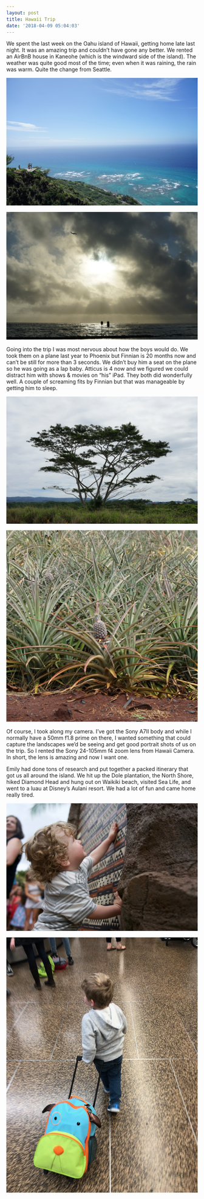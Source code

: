 ```yaml
---
layout: post
title: Hawaii Trip
date: '2018-04-09 05:04:03'
---
```


We spent the last week on the Oahu island of Hawaii, getting home late last night. It was an amazing trip and couldn’t have gone any better. We rented an AirBnB house in Kaneohe (which is the windward side of the island). The weather was quite good most of the time; even when it was raining, the rain was warm. Quite the change from Seattle.

![View from Diamond Head](assets/Hawaii2018---3.jpg)

![Waikiki Beach](assets/Hawaii2018---4.jpg)

Going into the trip I was most nervous about how the boys would do. We took them on a plane last year to Phoenix but Finnian is 20 months now and can’t be still for more than 3 seconds. We didn’t buy him a seat on the plane so he was going as a lap baby. Atticus is 4 now and we figured we could distract him with shows & movies on “his” iPad. They both did wonderfully well. A couple of screaming fits by Finnian but that was manageable by getting him to sleep.

![Dole Pineapple](assets/Hawaii2018---1.jpg)

![Tree on the Dole Train](assets/Hawaii2018---2.jpg)

Of course, I took along my camera. I’ve got the Sony A7II body and while I normally have a 50mm f1.8 prime on there, I wanted something that could capture the landscapes we’d be seeing and get good portrait shots of us on the trip. So I rented the Sony 24-105mm f4 zoom lens from Hawaii Camera. In short, the lens is amazing and now I want one.

Emily had done tons of research and put together a packed itinerary that got us all around the island. We hit up the Dole plantation, the North Shore, hiked Diamond Head and hung out on Waikiki beach, visited Sea Life, and went to a luau at Disney’s Aulani resort. We had a lot of fun and came home really tired.

![Finnian before the Luau](assets/Hawaii2018---5.jpg)

![Atticus on the trip home](assets/Hawaii2018---6.jpg)